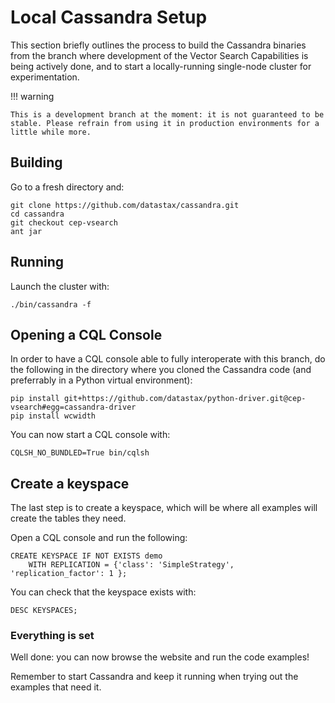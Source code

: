# Local Cassandra Setup

This section briefly outlines the process to build the Cassandra binaries
from the branch where development of the Vector Search Capabilities is
being actively done, and to start a locally-running single-node cluster
for experimentation.

!!! warning

    This is a development branch at the moment: it is not guaranteed to be
    stable. Please refrain from using it in production environments for a
    little while more.

## Building

Go to a fresh directory and:

```
git clone https://github.com/datastax/cassandra.git
cd cassandra
git checkout cep-vsearch
ant jar
```

## Running

Launch the cluster with:

```
./bin/cassandra -f
```

## Opening a CQL Console

In order to have a CQL console able to fully interoperate with this branch,
do the following in the directory where you cloned the Cassandra code
(and preferrably in a Python virtual environment):

```
pip install git+https://github.com/datastax/python-driver.git@cep-vsearch#egg=cassandra-driver
pip install wcwidth
```

You can now start a CQL console with:

```
CQLSH_NO_BUNDLED=True bin/cqlsh
```

## Create a keyspace

The last step is to create a keyspace, which will be where all examples
will create the tables they need.

Open a CQL console and run the following:

```
CREATE KEYSPACE IF NOT EXISTS demo
    WITH REPLICATION = {'class': 'SimpleStrategy', 'replication_factor': 1 };
```

You can check that the keyspace exists with:

```
DESC KEYSPACES;
```

### Everything is set

Well done: you can now browse the website and run the code examples!

Remember to start Cassandra and keep it running when trying out the
examples that need it.
